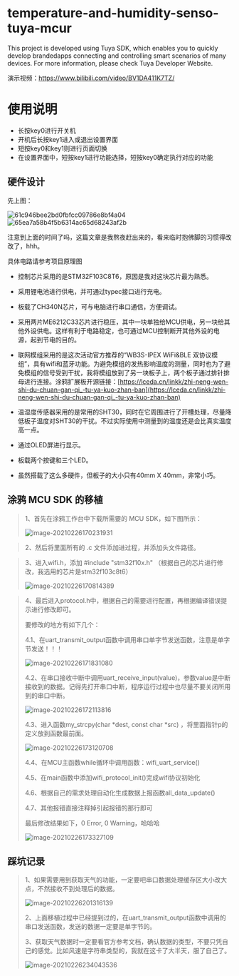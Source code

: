 # temperature-and-humidity-senso-tuya-mcur
This project is developed using Tuya SDK, which enables you to quickly develop brandedapps connecting and controlling smart scenarios of many devices.
For more information, please check Tuya Developer Website.



演示视频：https://www.bilibili.com/video/BV1DA411K7TZ/



# 使用说明

- 长按key0进行开关机
- 开机后长按key1进入或退出设置界面
- 短按key0和key1则进行页面切换
- 在设置界面中，短按key1进行功能选择，短按key0确定执行对应的功能



## 硬件设计

先上图：


![61c946bee2bd0fbfcc09786e8bf4a04](https://user-images.githubusercontent.com/62596403/109374783-d079e400-78f2-11eb-8d18-fda1e505a30f.jpg)
![65ea7a58b4f5b6314ac65d68243af2b](https://user-images.githubusercontent.com/62596403/109374789-d4a60180-78f2-11eb-9f46-a1ffeabdea10.jpg)


注意到上面的时间了吗，这篇文章是我熬夜赶出来的，看来临时抱佛脚的习惯得改改了，hhh。

具体电路请参考项目原理图

- 控制芯片采用的是STM32F103C8T6，原因是我对这块芯片最为熟悉。
- 采用锂电池进行供电，并可通过typec接口进行充电。
- 板载了CH340N芯片，可与电脑进行串口通信，方便调试。
- 采用两片ME6212C33芯片进行稳压，其中一块单独给MCU供电，另一块给其他外设供电。这样有利于电路稳定，也可通过MCU控制断开其他外设的电源，起到节电的目的。

- 联网模组采用的是这次活动官方推荐的“WB3S-IPEX WiFi&BLE 双协议模组”，具有wifi和蓝牙功能。为避免模组的发热影响温度的测量，同时也为了避免模组的信号受到干扰，我将模组放到了另一块板子上，两个板子通过排针排母进行连接。涂鸦扩展板开源链接：[https://lceda.cn/linkk/zhi-neng-wen-shi-du-chuan-gan-qi_-tu-ya-kuo-zhan-ban](https://lceda.cn/linkk/zhi-neng-wen-shi-du-chuan-gan-qi_-tu-ya-kuo-zhan-ban)
- 温湿度传感器采用的是常用的SHT30，同时在它周围进行了开槽处理，尽量降低板子温度对SHT30的干扰。不过实际使用中测量到的温度还是会比真实温度高一点。
- 通过OLED屏进行显示。
- 板载两个按键和三个LED。
- 虽然搭载了这么多硬件，但板子的大小只有40mm X 40mm，非常小巧。



## 涂鸦 MCU SDK 的移植

> 1、首先在涂鸦工作台中下载所需要的 MCU SDK，如下图所示：
>
> ![image-20210226170231931](https://user-images.githubusercontent.com/62596403/109374797-e687a480-78f2-11eb-8697-afd0dd56c666.png)


> 2、然后将里面所有的 .c 文件添加进过程，并添加头文件路径。


> 3、进入wifi.h，添加 #include "stm32f10x.h" （根据自己的芯片进行修改，我选用的芯片是stm32f103c8t6）
>
> ![image-20210226170814389](https://user-images.githubusercontent.com/62596403/109374802-f99a7480-78f2-11eb-885c-6404bca4400c.png)


> 4、最后进入protocol.h中，根据自己的需要进行配置，再根据编译错误提示进行修改即可。
>
> 要修改的地方有如下几个：
>
> 4.1、在uart_transmit_output函数中调用串口单字节发送函数，注意是单字节发送！！！
>
> ![image-20210226171831080](https://user-images.githubusercontent.com/62596403/109374806-00c18280-78f3-11eb-94db-707ecebd07a6.png)
>
> 4.2、在串口接收中断中调用uart_receive_input(value)，参数value是中断接收到的数据。记得先打开串口中断，程序运行过程中也尽量不要关闭所用到的串口中断。
>
> ![image-20210226172113816](https://user-images.githubusercontent.com/62596403/109374815-0a4aea80-78f3-11eb-8522-9ce7936d1e17.png)
>
> 4.3、进入函数my_strcpy(char *dest, const char *src) ，将里面指针p的定义放到函数最前面。
>
> ![image-20210226173120708](https://user-images.githubusercontent.com/62596403/109374820-15057f80-78f3-11eb-8927-7fa4aa753efe.png)
>
> 4.4、在MCU主函数while循环中调用函数：wifi_uart_service()
>
> 4.5、在main函数中添加wifi_protocol_init()完成wifi协议初始化
>
> 4.6、根据自己的需求处理自动化生成数据上报函数all_data_update()
>
> 4.7、其他报错直接注释掉引起报错的那行即可
>
> 最后修改结果如下，0 Error, 0 Warning，哈哈哈
>
> ![image-20210226173327109](https://user-images.githubusercontent.com/62596403/109374825-1df65100-78f3-11eb-8d8e-8e71c12a4998.png)



## 踩坑记录

> 1、如果需要用到获取天气的功能，一定要吧串口数据处理缓存区大小改大点，不然接收不到处理后的数据。
>
> ![image-20210226201316139](https://user-images.githubusercontent.com/62596403/109374826-251d5f00-78f3-11eb-8d4c-78257cae6533.png)
>
> 2、上面移植过程中已经提到过的，在uart_transmit_output函数中调用的串口发送函数，发送的数据一定要是单字节的。
>
> 3、获取天气数据时一定要看官方参考文档，确认数据的类型，不要只凭自己的感觉。比如风速是字符串类型的，我就在这卡了大半天，服了自己了。
>
> ![image-20210226234043536](https://user-images.githubusercontent.com/62596403/109374837-323a4e00-78f3-11eb-9d4d-46e70c3bc4ce.png)
